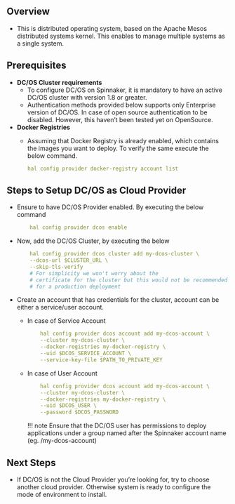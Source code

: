 ## Overview

* This is distributed operating system, based on the Apache Mesos distributed systems
kernel. This enables to manage multiple systems as a single system.

## Prerequisites

* **DC/OS Cluster requirements**
	* To configure DC/OS on Spinnaker, it is mandatory to have an active DC/OS
cluster with version 1.8 or greater.
	* Authentication methods provided below supports only Enterprise version of
DC/OS. In case of open source authentication to be disabled. However, this
haven’t been tested yet on OpenSource.
* **Docker Registries**
	* Assuming that Docker Registry is already enabled, which contains the images
you want to deploy. To verify the same execute the below command.
	
		```yaml
		hal config provider docker-registry account list
		```

## Steps to Setup DC/OS as Cloud Provider

* Ensure to have DC/OS Provider enabled. By executing the below command

	```yaml
		hal config provider dcos enable
	```
	
* Now, add the DC/OS Cluster, by executing the below

	```yaml
		hal config provider dcos cluster add my-dcos-cluster \
		--dcos-url $CLUSTER_URL \
		--skip-tls-verify
		# For simplicity we won't worry about the
		# certificate for the cluster but this would not be recommended
		# for a production deployment
	```
	
* Create an account that has credentials for the cluster, account can be either a
service/user account.
	* In case of Service Account
	
		```yaml
			hal config provider dcos account add my-dcos-account \
			--cluster my-dcos-cluster \
			--docker-registries my-docker-registry \
			--uid $DCOS_SERVICE_ACCOUNT \
			--service-key-file $PATH_TO_PRIVATE_KEY
		```
		
	* In case of User Account
	
		```yaml
			hal config provider dcos account add my-dcos-account \
			--cluster my-dcos-cluster \
			--docker-registries my-docker-registry \
			--uid $DCOS_USER \
			--password $DCOS_PASSWORD
		```
		
		!!! note
			Ensure that the DC/OS user has permissions to deploy applications under a group
			named after the Spinnaker account name (eg. /my-dcos-account)

## Next Steps

* If DC/OS is not the Cloud Provider you’re looking for, try to choose another cloud
provider. Otherwise system is ready to configure the mode of environment to install.